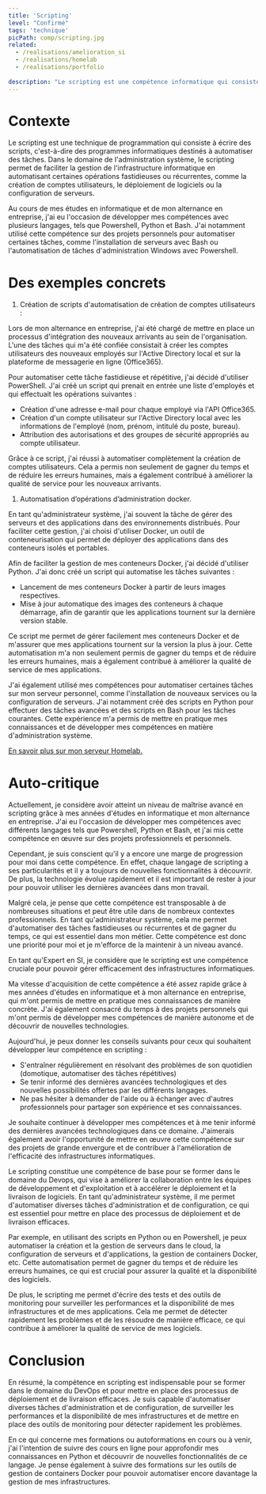 ```yaml
---
title: 'Scripting'
level: "Confirmé"
tags: 'technique'
picPath: comp/scripting.jpg
related:
  - /realisations/amelioration_si
  - /realisations/homelab
  - /realisations/portfolio
  
description: "Le scripting est une compétence informatique qui consiste à écrire des scripts pour automatiser des tâches. Cela peut aller de l'automatisation de tâches simples comme la copie de fichiers à la configuration de serveurs entiers."
---
```


# Contexte

Le scripting est une technique de programmation qui consiste à écrire des scripts, c'est-à-dire des programmes informatiques destinés à automatiser des tâches. Dans le domaine de l'administration système, le scripting permet de faciliter la gestion de l'infrastructure informatique en automatisant certaines opérations fastidieuses ou récurrentes, comme la création de comptes utilisateurs, le déploiement de logiciels ou la configuration de serveurs.

Au cours de mes études en informatique et de mon alternance en entreprise, j'ai eu l'occasion de développer mes compétences avec plusieurs langages, tels que Powershell, Python et Bash. J'ai notamment utilisé cette compétence sur des projets personnels pour automatiser certaines tâches, comme l'installation de serveurs avec Bash ou l'automatisation de tâches d'administration Windows avec Powershell.

# Des exemples concrets

1. Création de scripts d'automatisation de création de comptes utilisateurs :

Lors de mon alternance en entreprise, j'ai été chargé de mettre en place un processus d'intégration des nouveaux arrivants au sein de l'organisation. L'une des tâches qui m'a été confiée consistait à créer les comptes utilisateurs des nouveaux employés sur l'Active Directory local et sur la plateforme de messagerie en ligne (Office365).

Pour automatiser cette tâche fastidieuse et répétitive, j'ai décidé d'utiliser PowerShell. J'ai créé un script qui prenait en entrée une liste d'employés et qui effectuait les opérations suivantes :

- Création d'une adresse e-mail pour chaque employé via l'API Office365.
- Création d'un compte utilisateur sur l'Active Directory local avec les informations de l'employé (nom, prénom, intitulé du poste, bureau).
- Attribution des autorisations et des groupes de sécurité appropriés au compte utilisateur.

Grâce à ce script, j'ai réussi à automatiser complètement la création de comptes utilisateurs. Cela a permis non seulement de gagner du temps et de réduire les erreurs humaines, mais a également contribué à améliorer la qualité de service pour les nouveaux arrivants.

1. Automatisation d’opérations d’administration docker.

En tant qu'administrateur système, j'ai souvent la tâche de gérer des serveurs et des applications dans des environnements distribués. Pour faciliter cette gestion, j'ai choisi d'utiliser Docker, un outil de conteneurisation qui permet de déployer des applications dans des conteneurs isolés et portables.

Afin de faciliter la gestion de mes conteneurs Docker, j'ai décidé d'utiliser Python. J'ai donc créé un script qui automatise les tâches suivantes :

- Lancement de mes conteneurs Docker à partir de leurs images respectives.
- Mise à jour automatique des images des conteneurs à chaque démarrage, afin de garantir que les applications tournent sur la dernière version stable.

Ce script me permet de gérer facilement mes conteneurs Docker et de m'assurer que mes applications tournent sur la version la plus à jour. Cette automatisation m'a non seulement permis de gagner du temps et de réduire les erreurs humaines, mais a également contribué à améliorer la qualité de service de mes applications.

J'ai également utilisé mes compétences pour automatiser certaines tâches sur mon serveur personnel, comme l'installation de nouveaux services ou la configuration de serveurs. J'ai notamment créé des scripts en Python pour effectuer des tâches avancées et des scripts en Bash pour les tâches courantes. Cette expérience m'a permis de mettre en pratique mes connaissances et de développer mes compétences en matière d'administration système.

[En savoir plus sur mon serveur Homelab.](/realisations/homelab)

# Auto-critique

Actuellement, je considère avoir atteint un niveau de maîtrise avancé en scripting grâce à mes années d'études en informatique et mon alternance en entreprise. J'ai eu l'occasion de développer mes compétences avec différents langages tels que Powershell, Python et Bash, et j'ai mis cette compétence en œuvre sur des projets professionnels et personnels.

Cependant, je suis conscient qu'il y a encore une marge de progression pour moi dans cette compétence. En effet, chaque langage de scripting a ses particularités et il y a toujours de nouvelles fonctionnalités à découvrir. De plus, la technologie évolue rapidement et il est important de rester à jour pour pouvoir utiliser les dernières avancées dans mon travail.

Malgré cela, je pense que cette compétence est transposable à de nombreuses situations et peut être utile dans de nombreux contextes professionnels. En tant qu'administrateur système, cela me permet d'automatiser des tâches fastidieuses ou récurrentes et de gagner du temps, ce qui est essentiel dans mon métier. Cette compétence est donc une priorité pour moi et je m'efforce de la maintenir à un niveau avancé.

En tant qu'Expert en SI, je considère que le scripting est une compétence cruciale pour pouvoir gérer efficacement des infrastructures informatiques.

Ma vitesse d'acquisition de cette compétence a été assez rapide grâce à mes années d'études en informatique et à mon alternance en entreprise, qui m'ont permis de mettre en pratique mes connaissances de manière concrète. J'ai également consacré du temps à des projets personnels qui m'ont permis de développer mes compétences de manière autonome et de découvrir de nouvelles technologies.

Aujourd'hui, je peux donner les conseils suivants pour ceux qui souhaitent développer leur compétence en scripting :

- S'entraîner régulièrement en résolvant des problèmes de son quotidien (domotique, automatiser des tâches répétitives)
- Se tenir informé des dernières avancées technologiques et des nouvelles possibilités offertes par les différents langages.
- Ne pas hésiter à demander de l'aide ou à échanger avec d'autres professionnels pour partager son expérience et ses connaissances.

Je souhaite continuer à développer mes compétences et à me tenir informé des dernières avancées technologiques dans ce domaine. J'aimerais également avoir l'opportunité de mettre en œuvre cette compétence sur des projets de grande envergure et de contribuer à l'amélioration de l'efficacité des infrastructures informatiques.

Le scripting constitue une compétence de base pour se former dans le domaine du Devops, qui vise à améliorer la collaboration entre les équipes de développement et d'exploitation et à accélérer le déploiement et la livraison de logiciels. En tant qu'administrateur système, il me permet d'automatiser diverses tâches d'administration et de configuration, ce qui est essentiel pour mettre en place des processus de déploiement et de livraison efficaces.

Par exemple, en utilisant des scripts en Python ou en Powershell, je peux automatiser la création et la gestion de serveurs dans le cloud, la configuration de serveurs et d'applications, la gestion de containers Docker, etc. Cette automatisation permet de gagner du temps et de réduire les erreurs humaines, ce qui est crucial pour assurer la qualité et la disponibilité des logiciels.

De plus, le scripting me permet d'écrire des tests et des outils de monitoring pour surveiller les performances et la disponibilité de mes infrastructures et de mes applications. Cela me permet de détecter rapidement les problèmes et de les résoudre de manière efficace, ce qui contribue à améliorer la qualité de service de mes logiciels.

# Conclusion

En résumé, la compétence en scripting est indispensable pour se former dans le domaine du DevOps et pour mettre en place des processus de déploiement et de livraison efficaces. Je suis capable d'automatiser diverses tâches d'administration et de configuration, de surveiller les performances et la disponibilité de mes infrastructures et de mettre en place des outils de monitoring pour détecter rapidement les problèmes.

En ce qui concerne mes formations ou autoformations en cours ou à venir, j'ai l'intention de suivre des cours en ligne pour approfondir mes connaissances en Python et découvrir de nouvelles fonctionnalités de ce langage. Je pense également à suivre des formations sur les outils de gestion de containers Docker pour pouvoir automatiser encore davantage la gestion de mes infrastructures.